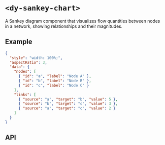 # `<dy-sankey-chart>`

A Sankey diagram component that visualizes flow quantities between nodes in a network, showing relationships and their magnitudes.

## Example

<gbp-example name="dy-sankey-chart" src="https://esm.sh/duoyun-ui/elements/sankey-chart">

```json
{
  "style": "width: 100%;",
  "aspectRatio": 3,
  "data": {
    "nodes": [
      { "id": "a", "label": "Node A" },
      { "id": "b", "label": "Node B" },
      { "id": "c", "label": "Node C" }
    ],
    "links": [
      { "source": "a", "target": "b", "value": 5 },
      { "source": "b", "target": "c", "value": 3 },
      { "source": "a", "target": "c", "value": 2 }
    ]
  }
}
```

</gbp-example>

## API

<gbp-api src="/src/elements/sankey-chart.ts"></gbp-api>
